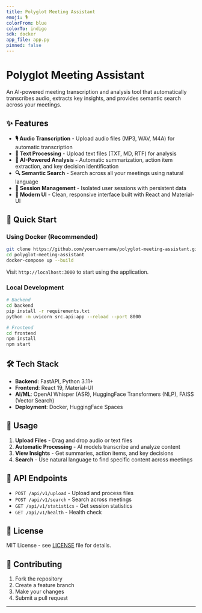 ```yaml
---
title: Polyglot Meeting Assistant
emoji: 🎙️
colorFrom: blue
colorTo: indigo
sdk: docker
app_file: app.py
pinned: false
---
```


# Polyglot Meeting Assistant

An AI-powered meeting transcription and analysis tool that automatically transcribes audio, extracts key insights, and provides semantic search across your meetings.

## ✨ Features

- **🎙️ Audio Transcription** - Upload audio files (MP3, WAV, M4A) for automatic transcription
- **📄 Text Processing** - Upload text files (TXT, MD, RTF) for analysis
- **🧠 AI-Powered Analysis** - Automatic summarization, action item extraction, and key decision identification
- **🔍 Semantic Search** - Search across all your meetings using natural language
- **👥 Session Management** - Isolated user sessions with persistent data
- **📱 Modern UI** - Clean, responsive interface built with React and Material-UI

## 🚀 Quick Start

### Using Docker (Recommended)
```bash
git clone https://github.com/yourusername/polyglot-meeting-assistant.git
cd polyglot-meeting-assistant
docker-compose up --build
```

Visit `http://localhost:3000` to start using the application.

### Local Development
```bash
# Backend
cd backend
pip install -r requirements.txt
python -m uvicorn src.api:app --reload --port 8000

# Frontend
cd frontend
npm install
npm start
```

## 🛠️ Tech Stack

- **Backend**: FastAPI, Python 3.11+
- **Frontend**: React 19, Material-UI
- **AI/ML**: OpenAI Whisper (ASR), HuggingFace Transformers (NLP), FAISS (Vector Search)
- **Deployment**: Docker, HuggingFace Spaces

## 📖 Usage

1. **Upload Files** - Drag and drop audio or text files
2. **Automatic Processing** - AI models transcribe and analyze content
3. **View Insights** - Get summaries, action items, and key decisions
4. **Search** - Use natural language to find specific content across meetings

## 🔧 API Endpoints

- `POST /api/v1/upload` - Upload and process files
- `POST /api/v1/search` - Search across meetings
- `GET /api/v1/statistics` - Get session statistics
- `GET /api/v1/health` - Health check

## 📝 License

MIT License - see [LICENSE](LICENSE) file for details.

## 🤝 Contributing

1. Fork the repository
2. Create a feature branch
3. Make your changes
4. Submit a pull request

---




